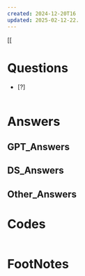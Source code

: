 ```yaml
---
created: 2024-12-20T16
updated: 2025-02-12-22.
---
```

[[

# Questions

- [?] 

```python

```

# Answers

## GPT_Answers


## DS_Answers


## Other_Answers


# Codes

```python

```


# FootNotes
